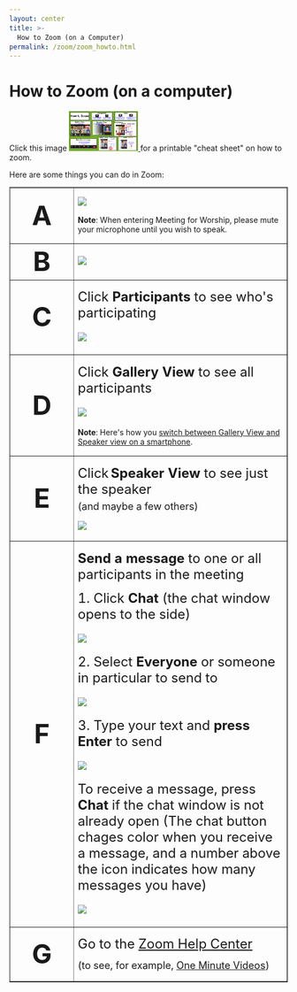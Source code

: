 ```yaml
---
layout: center
title: >-
  How to Zoom (on a Computer)
permalink: /zoom/zoom_howto.html
---
```


# How to Zoom (on a computer)

Click this image <a class="noIcon" href="/assets/hospitality/zoom/zoom_printable.htm">
  <img class="img-fluid" src="/assets/images/zoom/zoom_howto_thumbnail.gif">
</a> for a printable "cheat sheet" on how to zoom.

Here are some things you can do in Zoom:

<table style="width:145" border="1"  cellpadding="5">
  <tr>
    <td width="100" height="23"> <div align="center"><strong><font size="+4">A</font></strong></div></td>
    <td><p><img src="{{ site.baseurl }}/assets/images/zoom/zmMuteUnmute.gif" /></p>
      <p><strong>Note</strong>: When entering Meeting for Worship, please mute
        your microphone until you wish to speak.</p></td>
  </tr>
  <tr>
    <td width="100" height="23"> <div align="center"><strong><font size="+4">B</font></strong></div></td>
    <td><img src="{{ site.baseurl }}/assets/images/zoom/zmVideo.gif" /></td>
  </tr>
  <tr>
    <td width="100" height="23"> <div align="center"><strong><font size="+4">C</font></strong></div></td>
    <td><p><font size="+2">Click <strong>Participants</strong> to see
        who's participating</font></p>
      <p><font size="+2"><img class="img-fluid" src="{{ site.baseurl }}/assets/images/zoom/zmParticipants.gif" /></font></p></td>
  </tr>
  <tr>
    <td width="100" height="23"> <div align="center"><strong><font size="+4">D</font></strong></div></td>
    <td><p><font size="+2">Click <strong>Gallery View</strong> to see all participants</font></p>
        <p><font size="+2"><img class="img-fluid" src="{{ site.baseurl }}/assets/images/zoom/zmGallery.gif" /></font></p>
        <p> <strong>Note</strong>: Here's how you <a href="{{ site.baseurl }}/zoom/gallery_view.html">switch
          between Gallery View and Speaker view on a smartphone</a>.</p>
    </td>
  </tr>
  <tr>
    <td width="100" height="23"> <div align="center"><strong><font size="+4">E</font></strong></div></td>
    <td><p><font size="+2">Click</font> <font size="+2"><strong>Speaker
        View </strong> to see just the speaker <br>
        <font size="+1">(and maybe a few others)</font> </font></p>
        <p><img class="img-fluid" src="{{ site.baseurl }}/assets/images/zoom/zmSpeaker.gif" /></p>
    </td>
  </tr>
  <tr>
    <td width="100" height="23"> <div align="center"><strong><font size="+4">F</font></strong></div></td>
    <td valign="middle"> <p><font size="+2"><strong>Send a message</strong> to
        one or all participants in the meeting</font></p>
      <p><font size="+2">1. Click <strong>Chat </strong>(the chat window opens
        to the side)</font></p>
        <p><font size="+2"><img class="img-fluid" src="{{ site.baseurl }}/assets/images/zoom/zmChat1.gif" /></font></p>
      <p><font size="+2">2. Select <strong>Everyone</strong> or someone in particular
        to send to</font></p>
        <p><font size="+2"><img class="img-fluid" src="{{ site.baseurl }}/assets/images/zoom/zmChat2.gif" /></font></p>
      <p><font size="+2">3. Type your text and <strong>press Enter</strong> to
        send</font></p>
        <p><font size="+2"><img class="img-fluid" src="{{ site.baseurl }}/assets/images/zoom/zmChat3.gif" /></font></p>
      <p><font size="+2">To receive a message, press <strong>Chat</strong> if
        the chat window is not already open (The chat button chages color when
        you receive a message, and a number above the icon indicates how many
        messages you have)</font></p>
        <p><font size="+2"><img class="img-fluid" src="{{ site.baseurl }}/assets/images/zoom/zmChat4.gif" /></font></p>
      </td>
  </tr>
  <tr>
    <td width="100" height="23"> <div align="center"><strong><font size="+4">G</font></strong></div></td>
    <td valign="middle">
      <p><font size="+2">Go to the <a href="https://support.zoom.us/hc/en-us?mobile_site=false">Zoom
        Help Center</a></font></p>
      <p><font size="+1">(to see, for example, <a href="https://support.zoom.us/hc/en-us/articles/206618765-Zoom-Video-Tutorials">One
        Minute Videos</a>)</font></p></td>
  </tr>
</table>
